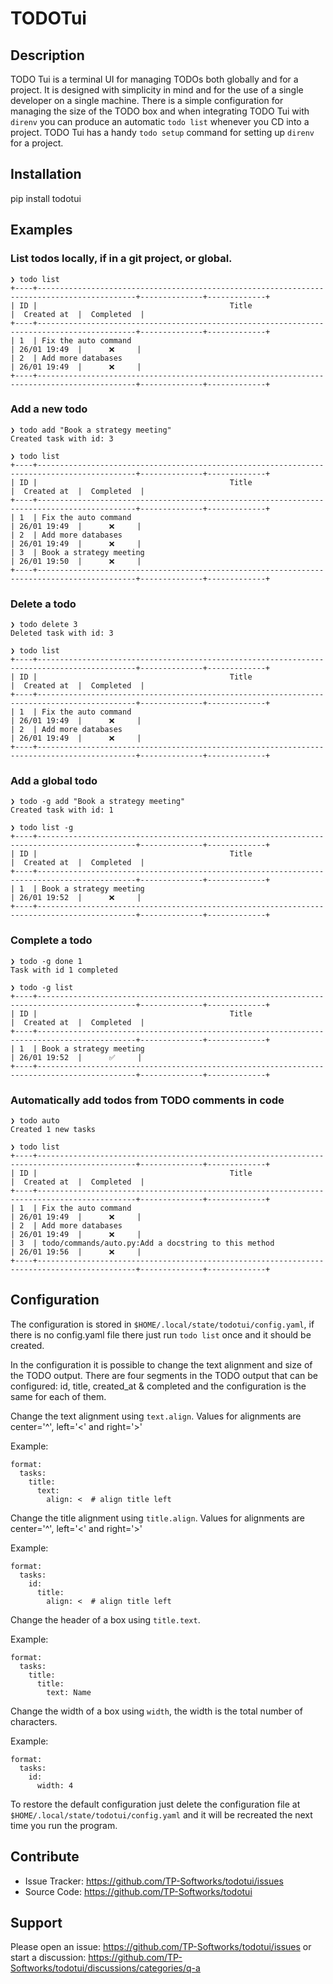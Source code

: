 # TODOTui

## Description

TODO Tui is a terminal UI for managing TODOs both globally and for a project. It is designed with simplicity in mind and for the use of a single developer on a single machine.
There is a simple configuration for managing the size of the TODO box and when integrating TODO Tui with `direnv` you can produce an automatic `todo list` whenever you CD into a project. TODO Tui has a handy `todo setup` command for setting up `direnv` for a project.

## Installation

pip install todotui

## Examples

### List todos locally, if in a git project, or global.

    ❯ todo list
    +----+--------------------------------------------------------------------------------------------+--------------+-------------+
    | ID |                                           Title                                            |  Created at  |  Completed  |
    +----+--------------------------------------------------------------------------------------------+--------------+-------------+
    | 1  | Fix the auto command                                                                       | 26/01 19:49  |      ❌     |
    | 2  | Add more databases                                                                         | 26/01 19:49  |      ❌     |
    +----+--------------------------------------------------------------------------------------------+--------------+-------------+

### Add a new todo

    ❯ todo add "Book a strategy meeting"
    Created task with id: 3

    ❯ todo list
    +----+--------------------------------------------------------------------------------------------+--------------+-------------+
    | ID |                                           Title                                            |  Created at  |  Completed  |
    +----+--------------------------------------------------------------------------------------------+--------------+-------------+
    | 1  | Fix the auto command                                                                       | 26/01 19:49  |      ❌     |
    | 2  | Add more databases                                                                         | 26/01 19:49  |      ❌     |
    | 3  | Book a strategy meeting                                                                    | 26/01 19:50  |      ❌     |
    +----+--------------------------------------------------------------------------------------------+--------------+-------------+

### Delete a todo

    ❯ todo delete 3
    Deleted task with id: 3

    ❯ todo list
    +----+--------------------------------------------------------------------------------------------+--------------+-------------+
    | ID |                                           Title                                            |  Created at  |  Completed  |
    +----+--------------------------------------------------------------------------------------------+--------------+-------------+
    | 1  | Fix the auto command                                                                       | 26/01 19:49  |      ❌     |
    | 2  | Add more databases                                                                         | 26/01 19:49  |      ❌     |
    +----+--------------------------------------------------------------------------------------------+--------------+-------------+

### Add a global todo

    ❯ todo -g add "Book a strategy meeting"
    Created task with id: 1

    ❯ todo list -g
    +----+--------------------------------------------------------------------------------------------+--------------+-------------+
    | ID |                                           Title                                            |  Created at  |  Completed  |
    +----+--------------------------------------------------------------------------------------------+--------------+-------------+
    | 1  | Book a strategy meeting                                                                    | 26/01 19:52  |      ❌     |
    +----+--------------------------------------------------------------------------------------------+--------------+-------------+

### Complete a todo

    ❯ todo -g done 1
    Task with id 1 completed

    ❯ todo -g list
    +----+--------------------------------------------------------------------------------------------+--------------+-------------+
    | ID |                                           Title                                            |  Created at  |  Completed  |
    +----+--------------------------------------------------------------------------------------------+--------------+-------------+
    | 1  | Book a strategy meeting                                                                    | 26/01 19:52  |      ✅     |
    +----+--------------------------------------------------------------------------------------------+--------------+-------------+

### Automatically add todos from TODO comments in code

    ❯ todo auto
    Created 1 new tasks

    ❯ todo list
    +----+--------------------------------------------------------------------------------------------+--------------+-------------+
    | ID |                                           Title                                            |  Created at  |  Completed  |
    +----+--------------------------------------------------------------------------------------------+--------------+-------------+
    | 1  | Fix the auto command                                                                       | 26/01 19:49  |      ❌     |
    | 2  | Add more databases                                                                         | 26/01 19:49  |      ❌     |
    | 3  | todo/commands/auto.py:Add a docstring to this method                                       | 26/01 19:56  |      ❌     |
    +----+--------------------------------------------------------------------------------------------+--------------+-------------+

## Configuration

The configuration is stored in `$HOME/.local/state/todotui/config.yaml`, if there is no config.yaml file there just run `todo list` once and it should be created.

In the configuration it is possible to change the text alignment and size of the TODO output.
There are four segments in the TODO output that can be configured: id, title, created_at & completed and the configuration is the same for each of them.

Change the text alignment using `text.align`. Values for alignments are center='^', left='<' and right='>'

Example:

    format:
      tasks:
        title:
          text:
            align: <  # align title left

Change the title alignment using `title.align`. Values for alignments are center='^', left='<' and right='>'

Example:

    format:
      tasks:
        id:
          title:
            align: <  # align title left

Change the header of a box using `title.text`.

Example:

    format:
      tasks:
        title:
          title:
            text: Name

Change the width of a box using `width`, the width is the total number of characters.

Example:

    format:
      tasks:
        id:
          width: 4

To restore the default configuration just delete the configuration file at `$HOME/.local/state/todotui/config.yaml` and it will be recreated the next time you run the program.

## Contribute

- Issue Tracker: https://github.com/TP-Softworks/todotui/issues
- Source Code: https://github.com/TP-Softworks/todotui

## Support

Please open an issue: https://github.com/TP-Softworks/todotui/issues
or start a discussion: https://github.com/TP-Softworks/todotui/discussions/categories/q-a
